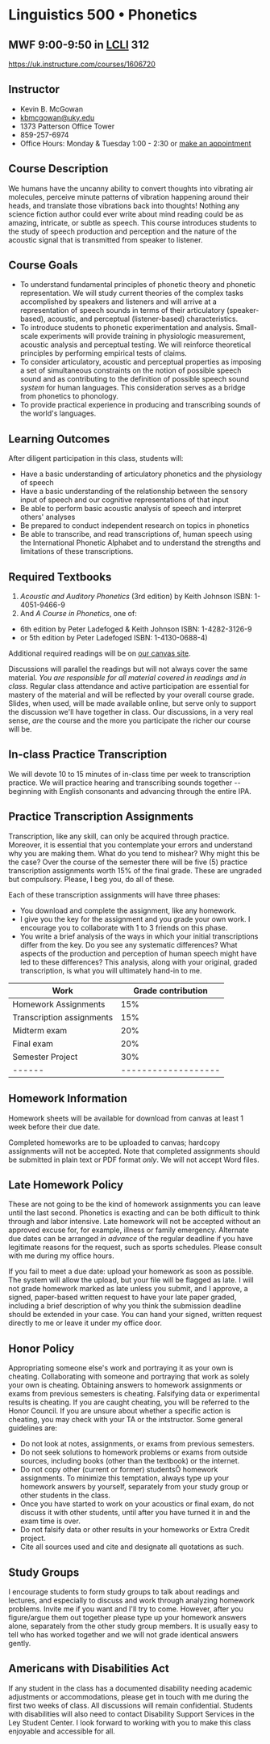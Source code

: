 
# Linguistics 500 • Phonetics

MWF 9:00-9:50 in [LCLI](http://ukcc.uky.edu/cgi-bin/dynamo?maps.391+campus+0224) 312
-------------------------------------------------------

https://uk.instructure.com/courses/1606720

## Instructor
- Kevin B. McGowan
- kbmcgowan@uky.edu
- 1373 Patterson Office Tower
- 859-257-6974
- Office Hours:  Monday & Tuesday  1:00 - 2:30
  or [make an appointment](https://kbmcgowan.youcanbook.me/)

## Course Description

We humans have the uncanny ability to convert thoughts into vibrating air molecules, perceive minute patterns of vibration happening around their heads, and translate those vibrations back into thoughts!  Nothing any science fiction author could ever write about mind reading could be as amazing, intricate, or subtle as speech.  This course introduces students to the study of speech production and perception and the nature of the acoustic signal that is transmitted from speaker to listener.

## Course Goals

- To understand fundamental principles of phonetic theory and phonetic representation. We will study current theories of the complex tasks accomplished by speakers and listeners and will arrive at a representation of speech sounds in terms of their articulatory (speaker-based), acoustic, and perceptual (listener-based) characteristics.
- To introduce students to phonetic experimentation and analysis.  Small-scale experiments will provide training in physiologic measurement, acoustic analysis and perceptual testing.  We will reinforce theoretical principles by performing empirical tests of claims.
- To consider articulatory, acoustic and perceptual properties as imposing a set of simultaneous constraints on the notion of possible speech sound and as contributing to the definition of possible speech sound _system_ for human languages.  This consideration serves as a bridge from phonetics to phonology.
- To provide practical experience in producing and transcribing sounds of the world's languages.

## Learning Outcomes

After diligent participation in this class, students will:

- Have a basic understanding of articulatory phonetics and the physiology of speech
- Have a basic understanding of the relationship between the sensory input of speech and our cognitive representations of that input
- Be able to perform basic acoustic analysis of speech and interpret others' analyses
- Be prepared to conduct independent research on topics in phonetics
- Be able to transcribe, and read transcriptions of, human speech using the International Phonetic Alphabet and to understand the strengths and limitations of these transcriptions.

## Required Textbooks

1.  _Acoustic and Auditory Phonetics_ (3rd edition) by Keith Johnson ISBN: 1-4051-9466-9
2. And _A Course in Phonetics_, one of:
  - 6th edition by Peter Ladefoged \& Keith Johnson ISBN: 1-4282-3126-9
  - or 5th edition by Peter Ladefoged ISBN: 1-4130-0688-4)

Additional required readings will be on [our canvas site](https://uk.instructure.com/courses/1606720).

Discussions will parallel the readings but will not always cover the same material. *You are responsible for all material covered in readings and in class.*  Regular class attendance and active participation are essential for mastery of the material and will be reflected by your overall course grade.  Slides, when used, will be made available online, but serve only to support the discussion we'll have together in class. Our discussions, in a very real sense, _are_ the course and the more you participate the richer our course will be.

## In-class Practice Transcription

We will devote 10 to 15 minutes of in-class time per week to transcription practice.  We will practice hearing and transcribing sounds together -- beginning with English consonants and advancing through the entire IPA.

## Practice Transcription Assignments

Transcription, like any skill, can only be acquired through practice.  Moreover, it is essential that you contemplate your errors and understand why you are making them.  What do you tend to mishear?  Why might this be the case?
  Over the course of the semester there will be five (5) practice transcription assignments worth 15\% of the final grade.  These are ungraded but compulsory.  Please, I beg you, do all of these.

Each of these transcription assignments will have three phases:

- You download and complete the assignment, like any homework.
- I give you the key for the assignment and you grade your own work.  I encourage you to collaborate with 1 to 3 friends on this phase.
- You write a brief analysis of the ways in which your initial transcriptions differ from the key.  Do you see any systematic differences?  What aspects of the production and perception of human speech might have led to these differences?  This analysis, along with your original, graded transcription, is what you will ultimately hand-in to me.

 Work | Grade contribution
------|-------------------
Homework Assignments | 15%
Transcription assignments | 15%
Midterm exam | 20%
Final exam | 20%
Semester Project | 30%
------|-------------------

## Homework Information

Homework sheets will be available for download from canvas at least 1 week before their due date.

Completed homeworks are to be uploaded to canvas; hardcopy assignments will not be accepted.  Note that completed assignments should be submitted in plain text or PDF format *only*.  We will not accept Word files.

## Late Homework Policy
These are not going to be the kind of homework assignments you can leave until the last second.  Phonetics is exacting and can be both difficult to think through and labor intensive.  Late homework will not be accepted without an approved excuse for, for example, illness or family emergency.  Alternate due dates can be arranged _in advance_ of the regular deadline if you have legitimate reasons for the request, such as  sports schedules.  Please consult with me during my office hours.

If you fail to meet a due date: upload your homework as soon as possible.  The system will allow the upload, but your file will be flagged as late. I will not grade homework marked as late unless you submit, and I approve, a signed, paper-based written request to have your late paper graded, including a brief description of why you think the submission deadline should be extended in your case.  You can hand your signed, written request directly to me or leave it under my office door.

## Honor Policy

Appropriating someone else's work and portraying it as your own is cheating.  Collaborating with someone and portraying that work as solely your own is cheating.  Obtaining answers to homework assignments or exams from previous semesters is cheating. Falsifying data or experimental results is cheating.  If you are caught cheating, you will be referred to the Honor Council.  If you are unsure about whether a specific action is cheating, you may check with your TA or the intstructor.  Some general guidelines are:

- Do not look at notes, assignments, or exams from previous semesters.
- Do not seek solutions to homework problems or exams from outside sources, including books (other than the textbook) or the internet.
- Do not copy other (current or former) studentsÕ homework assignments. To minimize this temptation, always type up your homework answers by yourself, separately from your study group or other students in the class.
- Once you have started to work on your acoustics or final exam, do not discuss it with other students, until after you have turned it in and the exam time is over.
- Do not falsify data or other results in your homeworks or Extra Credit project.
- Cite all sources used and cite and designate all quotations as such.

## Study Groups

I encourage students to form study groups to talk about readings and lectures, and especially to discuss and work through analyzing homework problems.  Invite me if you want and I'll try to come.  However, after you figure/argue them out together please type up your homework answers alone, separately from the other study group members.  It is usually easy to tell who has worked together and we will not grade identical answers gently.

## Americans with Disabilities Act

 If any student in the class has a documented disability needing academic adjustments or accommodations, please get in touch with me during the first two weeks of class.  All discussions will remain confidential.  Students with disabilities will also need to contact Disability Support Services in the Ley Student Center.  I look forward to working with you to make this class enjoyable and accessible for all.
